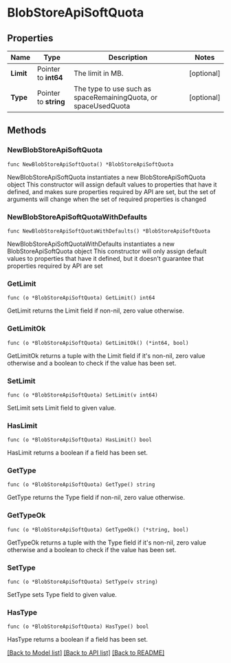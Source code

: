 # BlobStoreApiSoftQuota

## Properties

Name | Type | Description | Notes
------------ | ------------- | ------------- | -------------
**Limit** | Pointer to **int64** | The limit in MB. | [optional] 
**Type** | Pointer to **string** | The type to use such as spaceRemainingQuota, or spaceUsedQuota | [optional] 

## Methods

### NewBlobStoreApiSoftQuota

`func NewBlobStoreApiSoftQuota() *BlobStoreApiSoftQuota`

NewBlobStoreApiSoftQuota instantiates a new BlobStoreApiSoftQuota object
This constructor will assign default values to properties that have it defined,
and makes sure properties required by API are set, but the set of arguments
will change when the set of required properties is changed

### NewBlobStoreApiSoftQuotaWithDefaults

`func NewBlobStoreApiSoftQuotaWithDefaults() *BlobStoreApiSoftQuota`

NewBlobStoreApiSoftQuotaWithDefaults instantiates a new BlobStoreApiSoftQuota object
This constructor will only assign default values to properties that have it defined,
but it doesn't guarantee that properties required by API are set

### GetLimit

`func (o *BlobStoreApiSoftQuota) GetLimit() int64`

GetLimit returns the Limit field if non-nil, zero value otherwise.

### GetLimitOk

`func (o *BlobStoreApiSoftQuota) GetLimitOk() (*int64, bool)`

GetLimitOk returns a tuple with the Limit field if it's non-nil, zero value otherwise
and a boolean to check if the value has been set.

### SetLimit

`func (o *BlobStoreApiSoftQuota) SetLimit(v int64)`

SetLimit sets Limit field to given value.

### HasLimit

`func (o *BlobStoreApiSoftQuota) HasLimit() bool`

HasLimit returns a boolean if a field has been set.

### GetType

`func (o *BlobStoreApiSoftQuota) GetType() string`

GetType returns the Type field if non-nil, zero value otherwise.

### GetTypeOk

`func (o *BlobStoreApiSoftQuota) GetTypeOk() (*string, bool)`

GetTypeOk returns a tuple with the Type field if it's non-nil, zero value otherwise
and a boolean to check if the value has been set.

### SetType

`func (o *BlobStoreApiSoftQuota) SetType(v string)`

SetType sets Type field to given value.

### HasType

`func (o *BlobStoreApiSoftQuota) HasType() bool`

HasType returns a boolean if a field has been set.


[[Back to Model list]](../README.md#documentation-for-models) [[Back to API list]](../README.md#documentation-for-api-endpoints) [[Back to README]](../README.md)


